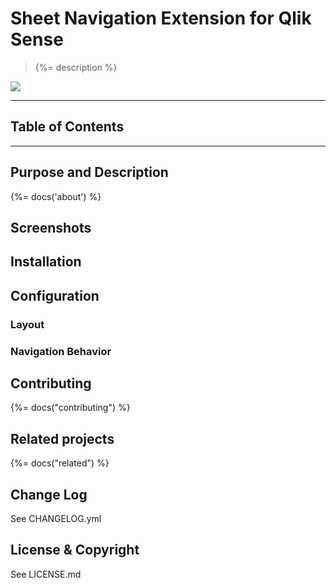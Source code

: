 # Sheet Navigation Extension for Qlik Sense
> {%= description %}

[![](http://serve.mod.bz/branch/)](https://github.com/stefanwalther/sense-sheet-navigation)

---
## Table of Contents
<!-- toc -->

---

## Purpose and Description
{%= docs('about') %}

## Screenshots

## Installation

## Configuration

### Layout

### Navigation Behavior


## Contributing
{%= docs("contributing") %}

## Related projects
{%= docs("related") %}

## Change Log
See CHANGELOG.yml

## License & Copyright

See LICENSE.md
